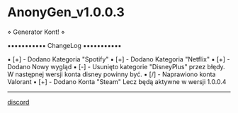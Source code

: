 # AnonyGen_v1.0.0.3 
⋄ Generator Kont! ⋄

▪▪▪▪▪▪▪▪▪▪▪
ChangeLog
▪▪▪▪▪▪▪▪▪▪▪

▪ [+] - Dodano Kategoria "Spotify"
▪ [+] - Dodano Kategoria "Netflix"
▪ [+] - Dodano Nowy wygląd
▪ [-] - Usunięto kategorie "DisneyPlus" przez błędy. W następnej wersji konta disney powinny być.
▪ [/] - Naprawiono konta Valorant
▪ [+] - Dodano Konta "Steam" Lecz będą aktywne w wersji 1.0.0.4

----------------------------------------

[discord](https://www.youtube.com/channel/UC0RG457NEQJMqTxNli3HgKA)
